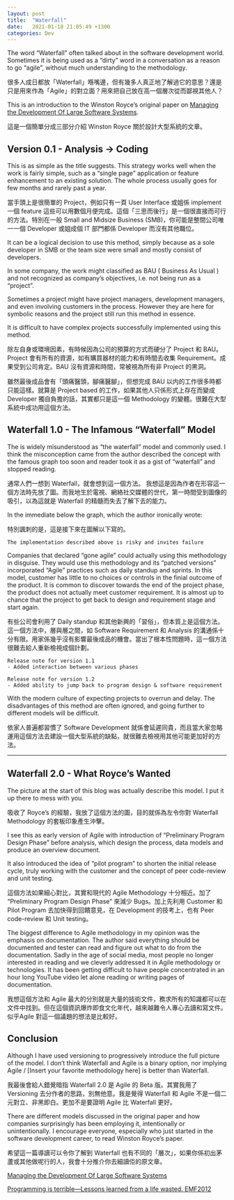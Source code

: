 ```yaml
---
layout: post
title:  "Waterfall"
date:   2021-01-18 21:05:49 +1300
categories: Dev
---
```


The word “Waterfall” often talked about in the software development world. Sometimes it is being used as a “dirty” word in a conversation as a reason to go “agile”, without much understanding to the methodology.

很多人成日都放「Waterfall」喺嘴邊，但有幾多人真正地了解過它的意思？還是只是用來作為「Agile」的對立面？用來把自己放在高一個層次從而鄙視其他人？

This is an introduction to the Winston Royce’s original paper on 
[Managing the Development Of Large Software Systems](https://leadinganswers.typepad.com/leading_answers/files/original_waterfall_paper_winston_royce.pdf).

這是一個簡單分成三部分介紹 Winston Royce 關於設計大型系統的文章。

## Version 0.1 - Analysis -> Coding 

This is as simple as the title suggests. This strategy works well when the work is fairly simple, such as a “single page” application or feature enhancement to an existing solution. The whole process usually goes for few months and rarely past a year. 

當手頭上是很簡單的 Project，例如只有一頁 User Interface 或姐係 implement 一個 feature 這些可以用數個月便完成。這個「三思而後行」是一個很直接而可行的方法。特別在一般 Small and Midsize Business (SMB)，你可能是整間公司唯一一個 Developer 或姐成個 IT 部門都係 Developer 而沒有其他職位。 

It can be a logical decision to use this method, simply because as a sole developer in SMB or the team size were small and mostly consist of developers.

In some company, the work might classified as BAU ( Business As Usual ) and not recognized as company’s objectives, i.e. not being run as a “project”. 

Sometimes a project might have project managers, development managers, and even involving customers in the process. However they are here for symbolic reasons and the project still run this method in essence.

It is difficult to have complex projects successfully implemented using this method.

除左自身或環境因素，有時候因為公司的預算的方式而硬分了 Project 和 BAU。Project 會有所有的資源，如有購買器材的能力和有時間去收集 Requirement。成果受到公司肯定。BAU 沒有資源和時間，常被視為所有非 Project 的黑洞。

雖然最後成品會有「頭痛醫頭，腳痛醫腳」，但想完成 BAU 以内的工作很多時都只能這樣。就算是 Project based 的工作，如果其他人只係形式上存在而變成 Developer 獨自負擔的話，其實都只是這一個  Methodology 的變體。很難在大型系統中成功用這個方法。

## Waterfall 1.0 - The Infamous “Waterfall” Model 

The is widely misunderstood as “the waterfall” model and commonly used. I think the misconception came from the author described the concept with the famous graph too soon and reader took it as a gist of “waterfall” and stopped reading. 

通常人們一想到 Waterfall，就會想到這一個方法。 我想這是因為作者在形容這一個方法時先放了圖。而我地生於電視、網絡社交媒體的世代，第一時間受到圖像的吸引，以為這就是 Waterfall 的精髓而失去了解下去的能力。

In the immediate below the graph, which the author ironically wrote:

特別諷刺的是，這是接下來在圖解以下寫的。
 
```
The implementation described above is risky and invites failure
```

Companies that declared “gone agile” could actually using this methodology in disguise. They would use this methodology and its “patched versions” incorporated “Agile” practices such as daily standup and sprints. In this model, customer has little to no choices or controls in the finial outcome of the product. It is common to discover towards the end of the project phase, the product does not actually meet customer requirement. It is almost up to chance that the project to get back to design and requirement stage and start again.

有些公司會利用了 Daily standup 和其他新興的「習俗」，但本質上是這個方法。這一個方法中，層與層之間，如 Software Requirement 和 Analysis 的溝通係十分有限。用家係幾乎沒有影響最後成品的機會。當出了根本性問題時，這一個方法很難去給人重新檢視成個計劃。

```
Release note for version 1.1
- Added interaction between various phases 

Release note for version 1.2 
- Added ability to jump back to program design & software requirement 
```

With the modern culture of expecting projects to overrun and delay. The disadvantages of this method are often ignored, and going further to different models will be difficult. 

依家人普遍都習慣了 Software Development 就係會延遲同貴，而且當大家忽略運用這個方法去建設一個大型系統的缺點，就很難去檢視用其他可能更加好的方法。

---

## Waterfall 2.0 - What Royce’s Wanted 

The picture at the start of this blog was actually describe this model. I put it up there to mess with you.

吸收了 Royce’s 的經驗，我放了這個方法的圖，目的就係為左令你對 Waterfall Methodology 的套板印象產生沖擊。

I see this as early version of Agile with introduction of “Preliminary Program Design Phase” before analysis, which design the process, data models and produce an overview document.

It also introduced the idea of “pilot program” to shorten the initial release cycle, truly working with the customer and the concept of peer code-review and unit testing.

這個方法如果細心對比，其實和現代的 Agile Methodology 十分相近。加了 “Preliminary Program Design Phase” 來減少 Bugs。加上先利用 Customer 和 Pilot Program 去加快得到回饋意見，在 Development 的技考上，也有 Peer code-review 和 Unit testing。

The biggest difference to Agile methodology in my opinion was the emphasis on documentation. The author said everything should be documented and tester can read and figure out what to do from the documentation. Sadly in the age of social media, most people no longer interested in reading and we cleverly addressed it in Agile methodology or technologies. It has been getting difficult to have people concentrated in an hour long YouTube video let alone reading or writing pages of documentation.

我想這個方法和 Agile 最大的分別就是大量的技術文件，務求所有的知識都可以在文件中找到。但在這個資訊爆炸即食文化年代，越來越難令人專心去讀和寫文件。似乎Agile 對這一個議題的想法是比較好。

## Conclusion 

Although I have used versioning to progressively introduce the full picture of the model. I don’t think Waterfall and Agile is a binary option, nor implying Agile / [Insert your favorite methodology here] is better than Waterfall. 

我最後會給人錯覺暗指 Waterfall 2.0 是 Agile 的 Beta 版。其實我用了 Versioning 去分作者的思路，別無他意。我是覺得 Waterfall 和 Agile 不是一個二元對立、非黑即白。更加不是要證明 Agile 比 Waterfall 更好。

There are different models discussed in the original paper and how companies surprisingly has been employing it, intentionally or unintentionally. I encourage everyone, especially who just started in the software development career, to read Winston Royce’s paper. 

希望這一篇導讀可以令你了解到 Waterfall 也有不同的「層次」，如果你係初出茅蘆或其他做呢行的人，我會十分推介你去細讀佢的原文章。

[Managing the Development Of Large Software Systems](https://leadinganswers.typepad.com/leading_answers/files/original_waterfall_paper_winston_royce.pdf)

[Programming is terrible—Lessons learned from a life wasted. EMF2012](https://www.youtube.com/watch?v=csyL9EC0S0c&feature=emb_title)

